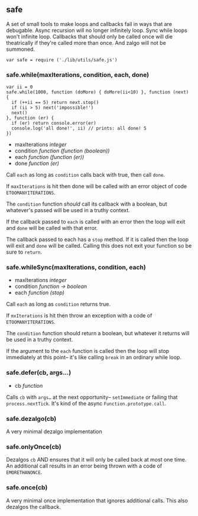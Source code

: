 safe
----

A set of small tools to make loops and callbacks fail in ways that are
debugable.  Async recursion will no longer infinitely loop.  Sync while
loops won't infinite loop.  Callbacks that should only be called once will
die theatrically if they're called more than once.  And zalgo will not be
summoned.

```
var safe = require ('./lib/utils/safe.js')
```

### safe.while(maxIterations, condition, each, done)

```
var ii = 0
safe.while(1000, function (doMore) { doMore(ii<10) }, function (next) {
  if (++ii == 5) return next.stop()
  if (ii > 5) next('impossible!')
  next()
}, function (er) {
  if (er) return console.error(er)
  console.log('all done!', ii) // prints: all done! 5
})
```

* maxIterations _integer_
* condition _function (function (boolean))_
* each _function (function (er))_
* done _function (er)_

Call `each` as long as `condition` calls back with true, then call `done`.

If `maxIterations` is hit then done will be called with an error object of
code `ETOOMANYITERATIONS`.

The `condition` function _should_ call its callback with a boolean, but
whatever's passed will be used in a truthy context.

If the callback passed to `each` is called with an error then the loop will
exit and `done` will be called with that error.

The callback passed to each has a `stop` method. If it is called then the loop
will exit and `done` will be called. Calling this does not exit your function
so be sure to `return`.

### safe.whileSync(maxIterations, condition, each)

* maxIterations _integer_
* condition _function → boolean_
* each _function (stop)_

Call `each` as long as `condition` returns true.

If `mxIterations` is hit then throw an exception with a code of
`ETOOMANYITERATIONS`.

The `condition` function should return a boolean, but whatever it returns
will be used in a truthy context.

If the argument to the `each` function is called then the loop will stop
immediately at this point– it's like calling `break` in an ordinary while
loop.

### safe.defer(cb, args…)

* cb _function_

Calls `cb` with `args…` at the next opportunity– `setImmediate` or failing
that `process.nextTick`. It's kind of the async `Function.prototype.call`.

### safe.dezalgo(cb)

A very minimal dezalgo implementation

### safe.onlyOnce(cb)

Dezalgos `cb` AND ensures that it will only be called back at most one time.
An additional call results in an error being thrown with a code of
`EMORETHANONCE`.

### safe.once(cb)

A very minimal once implementation that ignores additional calls. This also
dezalgos the callback.
